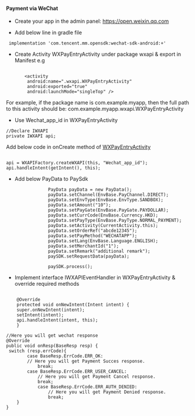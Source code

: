 

#### Payment via WeChat

*	Create your app in the admin panel: https://open.weixin.qq.com

*   Add below line in gradle file
```
 implementation 'com.tencent.mm.opensdk:wechat-sdk-android:+'
```

* Create Activity  WXPayEntryActivity under package wxapi & export in Manifest
e.g

```

       <activity
        android:name=".wxapi.WXPayEntryActivity"
        android:exported="true"
        android:launchMode="singleTop" />

```

 For example, if the package name is com.example.myapp, then the full path to this activity should be: com.example.myapp.wxapi.WXPayEntryActivity
 
 
 * Use Wechat_app_id in  WXPayEntryActivity
 
 ```
 //Declare IWXAPI
 private IWXAPI api;

```

Add below code in onCreate method of [WXPayEntryActivity](https://github.com/asiapay-lib/paysdk-android-demo/blob/master/app/src/main/java/com/asiapay/SDKApp/wxapi/WXPayEntryActivity.java)

```

api = WXAPIFactory.createWXAPI(this, "Wechat_app_id");
api.handleIntent(getIntent(), this);

```

*  Add below PayData to PaySdk

```
                PayData payData = new PayData();
                payData.setChannel(EnvBase.PayChannel.DIRECT);
                payData.setEnvType(EnvBase.EnvType.SANDBOX);
                payData.setAmount("10");
                payData.setPayGate(EnvBase.PayGate.PAYDOLLAR);
                payData.setCurrCode(EnvBase.Currency.HKD);
                payData.setPayType(EnvBase.PayType.NORMAL_PAYMENT);
                payData.setActivity(CurrentActivity.this);
                payData.setOrderRef("abcde12345");
                payData.setPayMethod("WECHATAPP");
                payData.setLang(EnvBase.Language.ENGLISH);
                payData.setMerchantId("1");
                payData.setRemark("additional remark");
                paySDK.setRequestData(payData);

                paySDK.process();

```

 * Implement interface IWXAPIEventHandler in WXPayEntryActivity & override required methods

```

    @Override
    protected void onNewIntent(Intent intent) {
    super.onNewIntent(intent);
    setIntent(intent);
    api.handleIntent(intent, this);
    }

```

```
//Here you will get wechat response
@Override
public void onResp(BaseResp resp) {
 switch (resp.errCode){
        case BaseResp.ErrCode.ERR_OK:
        // Here you will get Payment Succes response.
            break;
        case BaseResp.ErrCode.ERR_USER_CANCEL:
            // Here you will get Payment Cancel response.
            break;
            case BaseResp.ErrCode.ERR_AUTH_DENIED:
                // Here you will get Payment Denied response.
                break;
    }
}

```


